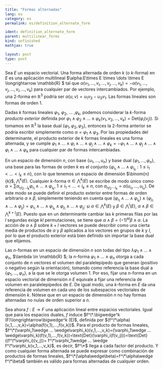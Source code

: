 ```yaml
---
title: "Formas alternadas"
lang: es
category: es
permalink: es/definition_alternate_form

ident: definition_alternate_form
parent: multilinear_forms
kind: unfinished
mathjax: true

layout: post
type: post
---
```



Sea $E$ un espacio vectorial. Una forma alternada de orden $k$ (o $k$-forma) en $E$ es una aplicación multilineal $\alpha:E\times E \times \dots \times E \longrightarrow \mathbb{R} $ tal que $\alpha(v_1,...,v_i,...,v_j,...,v_k)=-\alpha(v_1,...,v_j,...,v_i,...,v_k)$ para cualquier par de vectores intercambiados. Por ejemplo, una 2-forma en $\mathbb{R} ^3$ podría ser $\alpha(u,v)=u_1 v_3-u_3 v_1$. Las formas lineales son formas de orden 1.

Dadas $k$ formas lineales $\varphi_1$, $\varphi_2$, ... ,$\varphi_k$, podemos considerar la $k$-forma <i>producto exterior</i> definida por $\varphi_1\wedge\varphi_2\wedge ... \wedge\varphi_k(v_1, v_2,...,v_k)=\text{Det}(\varphi_i(v_j))$. Si tomamos en $\mathbb{R} ^3$ la base dual $\{\varphi_1,\varphi_2,\varphi_3\}$, entonces la 2-forma anterior se podría escribir simplemente como $\alpha=\varphi_1\wedge\varphi_3$. Por las propiedades del determinante, el producto exterior de $k$ formas lineales es una forma alternada, y se cumple $\varphi_1\wedge ... \wedge\varphi_i\wedge ... \wedge\varphi_j\wedge ... \wedge\varphi_k= -\varphi_1\wedge ... \wedge\varphi_j\wedge ... \wedge\varphi_i\wedge ... \wedge\varphi_k$ para cualquier par de formas intercambiadas.

En un espacio de dimensión $n$, con base $\{u_1,...,u_n\}$ y base dual $\{\varphi_1,...,\varphi_n\}$, una base para las formas de orden $k$ es el conjunto $\{\varphi_{i_1}\wedge...\wedge\varphi_{i_k}:1\leqslant i_1<...<i_k \leqslant n\}$, con lo que tenemos un espacio de dimensión $\binom{n}{k}$, $\bigwedge^k (E)$. Cualquier $k$-forma $\alpha\in\bigwedge^k (E)$ se escribe de modo único como $\alpha=\sum \alpha_{i_1 i_2... i_k}\varphi_{i_1}\wedge...\wedge\varphi_{i_k}$, $1\leqslant i_1<...<i_k \leqslant n$, con $\alpha_{i_1 i_2\cdots i_k}=\alpha(u_{i_1},...,u_{i_n})$. De este modo se puede definir el producto exterior entre formas de orden arbitrario $\alpha\wedge\beta$, simplemente teniendo en cuenta que $(\varphi_{i_1}\wedge...\wedge\varphi_{i_k})\wedge(\varphi_{j_1}\wedge...\wedge\varphi_{j_l})=\varphi_{i_1}\wedge...\wedge\varphi_{i_k}\wedge\varphi_{j_1}\wedge...\wedge\varphi_{j_l}$: si $\alpha\in\bigwedge^k (E)$ y $\beta\in\bigwedge^l (E)$, $\alpha\wedge\beta\in\bigwedge^{k+l} (E)$. Puesto que en un determinante cambiar las $k$ primeras filas por las $l$ segundas exige $kl$ permutaciones, se tiene que $\alpha\wedge\beta=(-1)^{kl}\beta\wedge\alpha$. La acción de $\alpha\wedge\beta$ sobre $k+l$ vectores se puede describir como una cierta media de productos de $\alpha$ y $\beta$ aplicados a los vectores en grupos de $k$ y $l$, por lo que el producto exterior está bien definido sin importar la base dual que elijamos.

Las $n$-formas en un espacio de dimensión $n$ son todas del tipo $\lambda \varphi_1\wedge...\wedge\varphi_n$, $\lambda \in \mathbb{R} $; la $n$-forma $\varphi_1\wedge...\wedge\varphi_n$ otorga a cada conjunto de $n$ vectores el volumen del paralelepípedo que generan (positivo o negativo según la orientación), tomando como referencia la base dual a $\{\varphi_1,...,\varphi_n\}$, a la que se le otorga volumen 1. Por eso, fijar una $n$-forma en un espacio vectorial de dimensión $n$ $E$ equivale a fijar una referencia de volumen en paralelepípedos de $E$. De igual modo, una $k$-forma en $E$ da una referencia de volumen en cada uno de los subespacios vectoriales de dimensión $k$. Nótese que en un espacio de dimensión $n$ no hay formas alternadas no nulas de orden superior a $n$.

Sea ahora $f:E\longrightarrow F$ una aplicación lineal entre espacios vectoriales. Igual que para los espacios duales, $f$ induce $f^\*:\bigwedge^k (F)\longrightarrow\bigwedge^k (E)$, definida por $(f^\*\alpha)(v_1,...,v_k)=\alpha(f(v_1),...,f(v_k))$. Para el producto de formas lineales, $f^\*(\varphi_1\wedge ... \wedge\varphi_k)(v_1,...,v_k)=(\varphi_1\wedge ... \wedge\varphi_k)(f(v_1),...,f(v_k))=\text{Det}(\varphi_i(f(v_j)))=\text{Det}((f^\*\varphi_i)(v_j))= f^\*\varphi_1\wedge ... \wedge f^\*\varphi_k(v_1,...,v_k)$, es decir, $f^\*$ llega a cada factor del producto. Y como cualquier forma alternada se puede expresar como combinación de productos de formas lineales, $f^\*(\alpha\wedge\beta)=f^\*\alpha\wedge f^\*\beta$ también es válido para formas alternadas de cualquier orden.